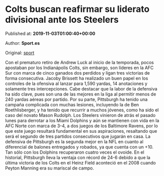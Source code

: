 
# Colts buscan reafirmar su liderato divisional ante los Steelers

Published at: **2019-11-03T01:00:40+00:00**

Author: **Sport.es**

Original: [sport](https://www.sport.es/es/noticias/nfl/colts-buscan-reafirmar-liderato-divisional-ante-steelers-nfl-7712179)

Con el prematuro retiro de Andrew Luck al inicio de la temporada, pocos apostaban por los Indianápolis Colts, sin embargo, son líderes en la AFC Sur con marca de cinco ganados dos perdidos y ligan tres victorias de forma consecutiva.
Jacoby Brissett ha realizado un buen papel en los controles de la ofensiva al lanzar para 1,590 yardas, 14 anotaciones y solamente tres intercepciones. Cabe destacar que la labor de la defensiva ha sido clave, pues son una de las mejores en la liga al permitir menos de 240 yardas aéreas por partido.
Por su parte, Pittsburgh ha tenido una campaña complicada con muchas lesiones, incluyendo la de Ben Roethlisberger, y ha tenido que recurrir a muchos jóvenes, como ha sido el caso del novato Mason Rudolph.
Los Steelers vinieron de atrás el pasado lunes para derrotar a los Miami Dolphins y aún se mantienen con vida en la AFC Norte con marca de 3-4, a dos juegos de los Baltimore Ravens, por lo que este juego resultará fundamental en sus aspiraciones, resaltando que será el segundo de tres partidos consecutivos que jugarán en casa.
La defensiva de Pittsburgh es la segunda mejor en la NFL en cuanto al diferencial de balones entregados y robados, ya que cuenta con un +10. Tan sólo con los Dolphins recuperaron cuatro veces el ovoide.
En el historial, Pittsburgh lleva la ventaja con récord de 24-6 debido a que la última victoria de los Colts en el Heinz Field aconteció en el 2008 cuando Peyton Manning era su mariscal de campo.
